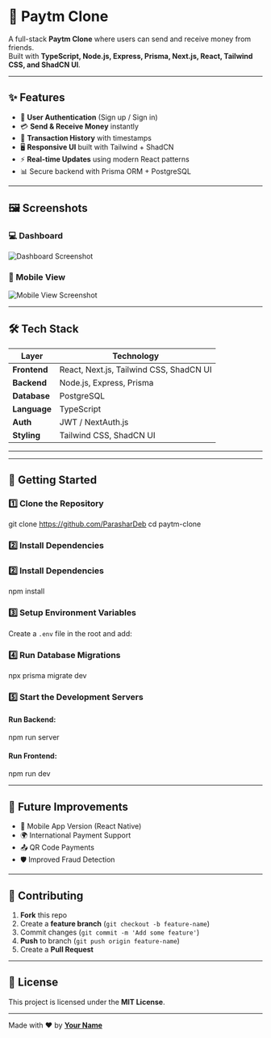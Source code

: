 # 💸 Paytm Clone  

A full-stack **Paytm Clone** where users can send and receive money from friends.  
Built with **TypeScript, Node.js, Express, Prisma, Next.js, React, Tailwind CSS, and ShadCN UI**.

---

## ✨ Features

- 🔐 **User Authentication** (Sign up / Sign in)
- 💳 **Send & Receive Money** instantly
- 📜 **Transaction History** with timestamps
- 🖥 **Responsive UI** built with Tailwind + ShadCN
- ⚡ **Real-time Updates** using modern React patterns
- 📊 Secure backend with Prisma ORM + PostgreSQL

---

## 🖼 Screenshots

### 💻 Dashboard
![Dashboard Screenshot](./screenshots/dashboard.png)  

### 📱 Mobile View
![Mobile View Screenshot](./screenshots/mobile.png)  

---

## 🛠 Tech Stack

| Layer         | Technology |
|--------------|------------|
| **Frontend**  | React, Next.js, Tailwind CSS, ShadCN UI |
| **Backend**   | Node.js, Express, Prisma |
| **Database**  | PostgreSQL |
| **Language**  | TypeScript |
| **Auth**      | JWT / NextAuth.js |
| **Styling**   | Tailwind CSS, ShadCN UI |

---


---

## 🚀 Getting Started

### 1️⃣ Clone the Repository
git clone https://github.com/ParasharDeb
cd paytm-clone

### 2️⃣ Install Dependencies

### 2️⃣ Install Dependencies
npm install 

### 3️⃣ Setup Environment Variables
Create a `.env` file in the root and add:

### 4️⃣ Run Database Migrations
npx prisma migrate dev

### 5️⃣ Start the Development Servers

#### Run Backend:
npm run server

#### Run Frontend:
npm run dev

---

## 📌 Future Improvements

- 📱 Mobile App Version (React Native)
- 🌍 International Payment Support
- 📤 QR Code Payments
- 🛡 Improved Fraud Detection

---

## 🤝 Contributing

1. **Fork** this repo
2. Create a **feature branch** (`git checkout -b feature-name`)
3. Commit changes (`git commit -m 'Add some feature'`)
4. **Push** to branch (`git push origin feature-name`)
5. Create a **Pull Request**

---

## 📜 License
This project is licensed under the **MIT License**.

---

Made with ❤️ by **[Your Name](https://github.com/your-username)**
